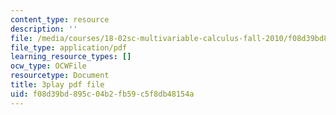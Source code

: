 ```yaml
---
content_type: resource
description: ''
file: /media/courses/18-02sc-multivariable-calculus-fall-2010/f08d39bd895c04b2fb59c5f8db48154a_6S3BJSsc72Q.pdf
file_type: application/pdf
learning_resource_types: []
ocw_type: OCWFile
resourcetype: Document
title: 3play pdf file
uid: f08d39bd-895c-04b2-fb59-c5f8db48154a
---
```


